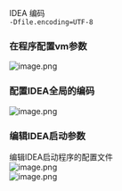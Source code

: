 IDEA 编码<br />`-Dfile.encoding=UTF-8`
<a name="3cIIX"></a>
### 在程序配置vm参数
![image.png](https://cdn.nlark.com/yuque/0/2020/png/396745/1599462491404-70631b43-decc-40ba-b998-081c57c62b04.png#align=left&display=inline&height=564&originHeight=1691&originWidth=2778&size=278532&status=done&style=shadow&width=926)
<a name="y9R3H"></a>
### 配置IDEA全局的编码
![image.png](https://cdn.nlark.com/yuque/0/2020/png/396745/1599462634210-4aa6da82-01d0-4473-85d9-9953c8db2a8a.png#align=left&display=inline&height=479&originHeight=1438&originWidth=1690&size=308678&status=done&style=shadow&width=563.3333333333334)
<a name="FtMAF"></a>
### 编辑IDEA启动参数
编辑IDEA启动程序的配置文件<br />![image.png](https://cdn.nlark.com/yuque/0/2020/png/396745/1599462788967-f94894b2-f5bd-4dae-ba35-aca189b58022.png#align=left&display=inline&height=533&originHeight=1600&originWidth=2239&size=408005&status=done&style=shadow&width=746.3333333333334)<br />![image.png](https://cdn.nlark.com/yuque/0/2020/png/396745/1599462808535-33937361-554b-4928-b689-c47f626ed9d8.png#align=left&display=inline&height=405&originHeight=1216&originWidth=1938&size=209425&status=done&style=shadow&width=646)
